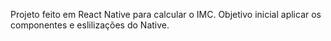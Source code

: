 Projeto feito em React Native para calcular o IMC. Objetivo inicial aplicar os componentes e eslilizações do Native.
